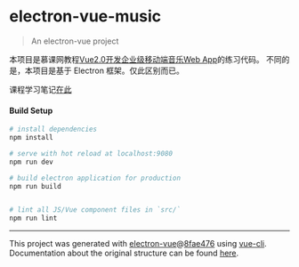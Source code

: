 # electron-vue-music

> An electron-vue project

本项目是慕课网教程[Vue2.0开发企业级移动端音乐Web App](https://coding.imooc.com/class/107.html)的练习代码。
不同的是，本项目是基于 Electron 框架。仅此区别而已。

课程学习笔记[在此](https://muyr.github.io/electron-vue-music)

#### Build Setup

``` bash
# install dependencies
npm install

# serve with hot reload at localhost:9080
npm run dev

# build electron application for production
npm run build


# lint all JS/Vue component files in `src/`
npm run lint

```

---

This project was generated with [electron-vue](https://github.com/SimulatedGREG/electron-vue)@[8fae476](https://github.com/SimulatedGREG/electron-vue/tree/8fae4763e9d225d3691b627e83b9e09b56f6c935) using [vue-cli](https://github.com/vuejs/vue-cli). Documentation about the original structure can be found [here](https://simulatedgreg.gitbooks.io/electron-vue/content/index.html).
